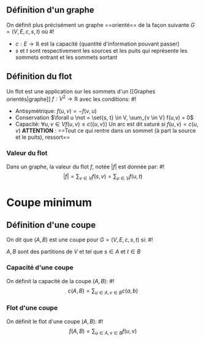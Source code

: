 ## Définition d'un graphe
On définit plus précisément un graphe ==orienté== de la façon suivante $G =(V, E, c, s, t)$
où #!
- $c: E \to \mathbb R$ est la capacité (quantité d'information pouvant passer)
- $s$ et $t$ sont respectivement les sources et les puits qui représente les sommets entrant et les sommets sortant

## Définition du flot
Un flot est une application sur les sommets d'un [[Graphes orientés|graphe]] $f: V^2 \to \mathbb R$ avec les conditions: #!
- Antisymétrique: $f(u,v) = -f(v,u)$
- Conservation $\forall u \not = \set{s, t} \in V, \sum_{v \in V} f(u,v) = 0$
- Capacité: $\forall u, v \in V f(u,v) \leq c(\{u,v\})$
Un arc est dit saturé si $f(u, v) = c(u, v)$
**ATTENTION** : ==Tout ce qui rentre dans un sommet (à part la source et le puits), ressort==

### Valeur du flot
Dans un graphe, la valeur du flot $f$, notée $|f|$ est donnée par: #!
$$|f| = \sum_{v \in V} f(s, v) = \sum_{u \in V} f(u, t)$$
# Coupe minimum

## Définition d'une coupe
On dit que $(A, B)$ est une coupe pour $G = (V, E, c, s, t)$ si: #!

$A, B$ sont des partitions de $V$ et tel que $s \in A$ et $t \in B$

### Capacité d'une coupe
On définit la capacité de la coupe $(A, B)$: #!
$$c(A, B) = \sum_{u \in A, v \in B} c(a, b)$$
### Flot d'une coupe
On définit le flot d'une coupe $(A,B)$: #!
$$f(A, B) = \sum_{u \in A, v \in B} f(u,v)$$

